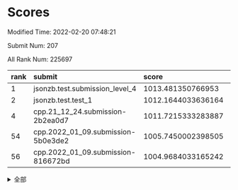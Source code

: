 # Scores

Modified Time: 2022-02-20 07:48:21

Submit Num: 207

All Rank Num: 225697

| rank |               submit               |       score        |       sigma        | pk_num |
| :--- | :--------------------------------- | :----------------- | :----------------- | :----- |
| 1    | jsonzb.test.submission_level_4     | 1013.481350766953  | 0.8049010163822201 | 4355   |
| 2    | jsonzb.test.test_1                 | 1012.1644033636164 | 0.7839956827722072 | 4361   |
| 4    | cpp.21_12_24.submission-2b2ea0d7   | 1011.7215333283887 | 0.795305161338322  | 4362   |
| 54   | cpp.2022_01_09.submission-5b0e3de2 | 1005.7450002398505 | 0.7203577937654652 | 4365   |
| 56   | cpp.2022_01_09.submission-816672bd | 1004.9684033165242 | 0.7120236288239833 | 4358   |


<details>
<summary>全部</summary>

| rank |                 submit                 |       score        |       sigma        | pk_num |
| :--- | :------------------------------------- | :----------------- | :----------------- | :----- |
| 1    | jsonzb.test.submission_level_4         | 1013.481350766953  | 0.8049010163822201 | 4355   |
| 2    | jsonzb.test.test_1                     | 1012.1644033636164 | 0.7839956827722072 | 4361   |
| 3    | gobigger.level_3.submission_level_3_7  | 1011.9500369255798 | 0.7762428304011461 | 4362   |
| 4    | cpp.21_12_24.submission-2b2ea0d7       | 1011.7215333283887 | 0.795305161338322  | 4362   |
| 5    | gobigger.level_3.submission_level_3_49 | 1011.7203273924172 | 0.757486252970616  | 4364   |
| 6    | gobigger.level_3.submission_level_3_36 | 1011.4839492349166 | 0.7537098086005312 | 4361   |
| 7    | gobigger.level_3.submission_level_3_33 | 1011.4406426133567 | 0.764725665718071  | 4362   |
| 8    | gobigger.level_3.submission_level_3_22 | 1011.1098806582759 | 0.7449233655154474 | 4369   |
| 9    | gobigger.level_3.submission_level_3_10 | 1010.914359699622  | 0.754053353629521  | 4361   |
| 10   | gobigger.level_3.submission_level_3_1  | 1010.8157866312488 | 0.7613853630517847 | 4357   |
| 11   | gobigger.level_3.submission_level_3_2  | 1010.673610027687  | 0.7740481100461024 | 4362   |
| 12   | gobigger.level_3.submission_level_3_42 | 1010.5988691113886 | 0.7648453246214236 | 4364   |
| 13   | gobigger.level_3.submission_level_3_8  | 1010.5797346032075 | 0.7711228926991498 | 4359   |
| 14   | gobigger.level_3.submission_level_3_47 | 1010.5181732099763 | 0.7804047451927811 | 4360   |
| 15   | gobigger.level_3.submission_level_3_3  | 1010.4760796639385 | 0.7632440608715481 | 4365   |
| 16   | gobigger.level_3.submission_level_3_16 | 1010.420944308992  | 0.7611219908528449 | 4363   |
| 17   | gobigger.level_3.submission_level_3_38 | 1010.3954737227965 | 0.7495931270567014 | 4368   |
| 18   | gobigger.level_3.submission_level_3_41 | 1010.3466006021922 | 0.7468152553744264 | 4362   |
| 19   | gobigger.level_3.submission_level_3_48 | 1010.3163360280369 | 0.7525996369068926 | 4360   |
| 20   | gobigger.level_3.submission_level_3_39 | 1010.3052747278319 | 0.7824937275633268 | 4362   |
| 21   | gobigger.level_3.submission_level_3_12 | 1010.2063975672772 | 0.772088950609185  | 4357   |
| 22   | gobigger.level_3.submission_level_3_35 | 1010.1238297172126 | 0.7515562645916447 | 4362   |
| 23   | gobigger.level_3.submission_level_3_37 | 1010.0931986379682 | 0.7678155974116586 | 4358   |
| 24   | gobigger.level_3.submission_level_3_44 | 1010.074018430358  | 0.7617428129048338 | 4361   |
| 25   | gobigger.level_3.submission_level_3_0  | 1010.048591997149  | 0.7616156624017693 | 4361   |
| 26   | gobigger.level_3.submission_level_3_31 | 1010.0470484780823 | 0.7555154758245956 | 4368   |
| 27   | gobigger.level_3.submission_level_3_25 | 1010.0301938494638 | 0.7401998726389849 | 4366   |
| 28   | gobigger.level_3.submission_level_3_23 | 1009.9412904910471 | 0.7607434464865517 | 4362   |
| 29   | gobigger.level_3.submission_level_3_27 | 1009.9176800898109 | 0.747955578559757  | 4362   |
| 30   | gobigger.level_3.submission_level_3_6  | 1009.8929104415281 | 0.766145511092878  | 4362   |
| 31   | gobigger.level_3.submission_level_3_4  | 1009.8223988969777 | 0.7617474672537947 | 4358   |
| 32   | gobigger.level_3.submission_level_3_32 | 1009.743497600525  | 0.7497217211421967 | 4365   |
| 33   | gobigger.level_3.submission_level_3_26 | 1009.7202683545578 | 0.7550774363830006 | 4365   |
| 34   | gobigger.level_3.submission_level_3_5  | 1009.6946476405676 | 0.7495790430592737 | 4364   |
| 35   | gobigger.level_3.submission_level_3_14 | 1009.6514299602744 | 0.7649325333491511 | 4364   |
| 36   | gobigger.level_3.submission_level_3_11 | 1009.5620085186858 | 0.7477194578452642 | 4364   |
| 37   | gobigger.level_3.submission_level_3_30 | 1009.5613671822292 | 0.7480779165427781 | 4359   |
| 38   | gobigger.level_3.submission_level_3_24 | 1009.5249118760152 | 0.7817142602988485 | 4356   |
| 39   | gobigger.level_3.submission_level_3_29 | 1009.4450348438544 | 0.7421910387786643 | 4365   |
| 40   | gobigger.level_3.submission_level_3_46 | 1009.4067194224244 | 0.7548714071243071 | 4361   |
| 41   | gobigger.level_3.submission_level_3_17 | 1009.342612016103  | 0.7541575764632    | 4364   |
| 42   | gobigger.level_3.submission_level_3_19 | 1009.2774977002521 | 0.765311829116976  | 4361   |
| 43   | gobigger.level_3.submission_level_3_15 | 1009.2337274583689 | 0.745651842066518  | 4359   |
| 44   | gobigger.level_3.submission_level_3_9  | 1009.1382557171992 | 0.7463032206556034 | 4361   |
| 45   | gobigger.level_3.submission_level_3_28 | 1009.104087296645  | 0.7567119576514343 | 4350   |
| 46   | gobigger.level_3.submission_level_3_18 | 1009.0661384609843 | 0.7612383942410288 | 4362   |
| 47   | gobigger.level_3.submission_level_3_40 | 1009.023015529124  | 0.7533410772208282 | 4363   |
| 48   | gobigger.level_3.submission_level_3_34 | 1009.0184955414661 | 0.7612330177935308 | 4364   |
| 49   | gobigger.level_3.submission_level_3_13 | 1009.0143431579207 | 0.7341203669185423 | 4359   |
| 50   | gobigger.level_3.submission_level_3_21 | 1008.6595871192986 | 0.7516587722226323 | 4363   |
| 51   | gobigger.level_3.submission_level_3_45 | 1008.5803017014146 | 0.7510891562915818 | 4369   |
| 52   | gobigger.level_3.submission_level_3_43 | 1007.8197112223869 | 0.7351796947642536 | 4361   |
| 53   | gobigger.level_3.submission_level_3_20 | 1007.4459810182274 | 0.741898413980456  | 4359   |
| 54   | cpp.2022_01_09.submission-5b0e3de2     | 1005.7450002398505 | 0.7203577937654652 | 4365   |
| 55   | gobigger.level_1.submission_level_1_47 | 1005.2039911699281 | 0.7392009191919106 | 4365   |
| 56   | cpp.2022_01_09.submission-816672bd     | 1004.9684033165242 | 0.7120236288239833 | 4358   |
| 57   | gobigger.level_1.submission_level_1_14 | 1004.6336807564946 | 0.7228564958575213 | 4358   |
| 58   | gobigger.level_1.submission_level_1_43 | 1004.6098153445944 | 0.7122476877255463 | 4366   |
| 59   | gobigger.level_1.submission_level_1_29 | 1004.561649265824  | 0.7194854530264824 | 4358   |
| 60   | gobigger.level_1.submission_level_1_15 | 1004.5315236103373 | 0.7060674545316685 | 4363   |
| 61   | gobigger.level_1.submission_level_1_35 | 1004.2634410316742 | 0.7304093677210796 | 4361   |
| 62   | gobigger.level_1.submission_level_1_4  | 1004.1285803283347 | 0.7258660677951855 | 4358   |
| 63   | gobigger.level_1.submission_level_1_45 | 1004.0220767917878 | 0.7190357245586226 | 4363   |
| 64   | gobigger.level_1.submission_level_1_8  | 1003.8630591831992 | 0.7223879801494654 | 4366   |
| 65   | gobigger.level_1.submission_level_1_5  | 1003.8141665918357 | 0.7036158558484117 | 4367   |
| 66   | gobigger.level_1.submission_level_1_36 | 1003.7918818192725 | 0.7053791087662717 | 4354   |
| 67   | gobigger.level_1.submission_level_1_44 | 1003.7605517794406 | 0.7205659578578132 | 4358   |
| 68   | gobigger.level_1.submission_level_1_1  | 1003.667455751904  | 0.717839777424952  | 4360   |
| 69   | gobigger.level_1.submission_level_1_34 | 1003.6617601671711 | 0.718661089293211  | 4365   |
| 70   | gobigger.level_1.submission_level_1_6  | 1003.6188145117859 | 0.7118754591206745 | 4361   |
| 71   | gobigger.level_1.submission_level_1_2  | 1003.6080514942573 | 0.7150203070167842 | 4363   |
| 72   | gobigger.level_1.submission_level_1_48 | 1003.5868010311997 | 0.7131528043587355 | 4357   |
| 73   | gobigger.level_1.submission_level_1_38 | 1003.5642841803447 | 0.7120337255263259 | 4364   |
| 74   | gobigger.level_1.submission_level_1_17 | 1003.5281068305684 | 0.7153007835870153 | 4355   |
| 75   | gobigger.level_1.submission_level_1_11 | 1003.523330425524  | 0.7157346926978823 | 4365   |
| 76   | gobigger.level_1.submission_level_1_25 | 1003.4882026211519 | 0.7090280864066429 | 4365   |
| 77   | gobigger.level_1.submission_level_1_42 | 1003.4750235067256 | 0.7151211324767444 | 4362   |
| 78   | gobigger.level_1.submission_level_1_21 | 1003.4639631858267 | 0.7163306497462235 | 4365   |
| 79   | gobigger.level_1.submission_level_1_23 | 1003.4594291856197 | 0.7266950734603707 | 4358   |
| 80   | gobigger.level_1.submission_level_1_32 | 1003.4479682251035 | 0.7142152869284816 | 4358   |
| 81   | gobigger.level_1.submission_level_1_9  | 1003.3386154863701 | 0.7284954567194193 | 4361   |
| 82   | gobigger.level_1.submission_level_1_13 | 1003.2718588133263 | 0.7233269533417638 | 4363   |
| 83   | gobigger.level_1.submission_level_1_22 | 1003.1923588268525 | 0.7069015194918697 | 4357   |
| 84   | gobigger.level_1.submission_level_1_33 | 1003.1861791984537 | 0.7255384676795761 | 4361   |
| 85   | gobigger.level_1.submission_level_1_31 | 1003.0084063342457 | 0.721738458664744  | 4360   |
| 86   | gobigger.level_1.submission_level_1_12 | 1002.9894560686588 | 0.7179711943904377 | 4355   |
| 87   | gobigger.level_1.submission_level_1_0  | 1002.9475144245351 | 0.7193044436668582 | 4360   |
| 88   | gobigger.level_1.submission_level_1_41 | 1002.9448751743972 | 0.7199568059917104 | 4357   |
| 89   | gobigger.level_1.submission_level_1_7  | 1002.932367064272  | 0.7136316645180992 | 4362   |
| 90   | gobigger.level_1.submission_level_1_40 | 1002.855215128031  | 0.7093771360586243 | 4362   |
| 91   | gobigger.level_1.submission_level_1_26 | 1002.710703376983  | 0.7204298191214485 | 4360   |
| 92   | gobigger.level_1.submission_level_1_19 | 1002.6399816426031 | 0.7281676474200861 | 4362   |
| 93   | gobigger.level_1.submission_level_1_46 | 1002.5923573193357 | 0.7049992723961239 | 4357   |
| 94   | gobigger.level_1.submission_level_1_27 | 1002.5167656668629 | 0.7157377437438817 | 4356   |
| 95   | gobigger.level_1.submission_level_1_16 | 1002.4708003475114 | 0.7132068282475815 | 4358   |
| 96   | gobigger.level_1.submission_level_1_28 | 1002.4171406363357 | 0.7089761812715153 | 4359   |
| 97   | gobigger.level_1.submission_level_1_30 | 1002.3503961320785 | 0.7120841505275032 | 4359   |
| 98   | gobigger.level_1.submission_level_1_18 | 1002.2493446135024 | 0.7080390825445424 | 4356   |
| 99   | gobigger.level_1.submission_level_1_20 | 1002.0944234357585 | 0.7162049070944392 | 4362   |
| 100  | gobigger.level_1.submission_level_1_39 | 1002.091732134965  | 0.7118895267237648 | 4357   |
| 101  | gobigger.level_1.submission_level_1_3  | 1002.0561280876426 | 0.7168002550317891 | 4364   |
| 102  | gobigger.level_1.submission_level_1_10 | 1002.0461733017612 | 0.7236518254851384 | 4362   |
| 103  | gobigger.level_1.submission_level_1_24 | 1002.0143040686521 | 0.7112810274679331 | 4360   |
| 104  | gobigger.level_1.submission_level_1_49 | 1001.9478155386222 | 0.7189721503563857 | 4365   |
| 105  | gobigger.level_1.submission_level_1_37 | 1001.383024423433  | 0.7000221464738926 | 4362   |
| 106  | gobigger.random.submission_random_24   | 997.7582724361481  | 0.701547569611859  | 4364   |
| 107  | gobigger.random.submission_random_21   | 997.2788796738138  | 0.7017834177306352 | 4360   |
| 108  | gobigger.random.submission_random_29   | 996.9913707956647  | 0.7132316162782513 | 4366   |
| 109  | gobigger.random.submission_random_33   | 996.9466080782447  | 0.7062315526311078 | 4362   |
| 110  | gobigger.random.submission_random_8    | 996.8751606729367  | 0.7096849121928881 | 4364   |
| 111  | gobigger.random.submission_random_42   | 996.7918227697953  | 0.7078198426325345 | 4368   |
| 112  | gobigger.random.submission_random_25   | 996.7593991522066  | 0.7100428494654987 | 4363   |
| 113  | gobigger.random.submission_random_23   | 996.6669962116124  | 0.710460778858294  | 4363   |
| 114  | gobigger.random.submission_random_19   | 996.6519202415157  | 0.7175201477000216 | 4363   |
| 115  | gobigger.random.submission_random_10   | 996.5714529413503  | 0.7227726339212567 | 4364   |
| 116  | gobigger.random.submission_random_32   | 996.5231970446589  | 0.7047502313039329 | 4363   |
| 117  | gobigger.random.submission_random_17   | 996.507057285636   | 0.6975150605006977 | 4364   |
| 118  | gobigger.random.submission_random_35   | 996.487271153145   | 0.7175935765513398 | 4362   |
| 119  | gobigger.random.submission_random_46   | 996.4789308536427  | 0.7096621561066558 | 4362   |
| 120  | gobigger.random.submission_random_13   | 996.4605901335407  | 0.724982776671657  | 4365   |
| 121  | gobigger.random.submission_random_43   | 996.4204135608793  | 0.7131971833149432 | 4360   |
| 122  | gobigger.random.submission_random_9    | 996.3719261523577  | 0.7113358210063325 | 4359   |
| 123  | gobigger.random.submission_random_5    | 996.2990845425362  | 0.7123660593931387 | 4365   |
| 124  | gobigger.random.submission_random_38   | 996.2376965810096  | 0.7163745168035954 | 4355   |
| 125  | gobigger.random.submission_random_26   | 996.2360557179487  | 0.7161997990295556 | 4361   |
| 126  | gobigger.random.submission_random_12   | 996.2279809905775  | 0.7227069868640874 | 4364   |
| 127  | gobigger.random.submission_random_37   | 996.2030643714692  | 0.7152104762950565 | 4365   |
| 128  | gobigger.random.submission_random_4    | 996.1143927283962  | 0.7139936396426046 | 4363   |
| 129  | gobigger.random.submission_random_30   | 996.1025756486797  | 0.7143148853216578 | 4358   |
| 130  | gobigger.random.submission_random_18   | 996.0231121712375  | 0.7124791786099398 | 4362   |
| 131  | gobigger.random.submission_random_20   | 996.0177906912213  | 0.7011180252777135 | 4359   |
| 132  | gobigger.random.submission_random_6    | 995.9975002852849  | 0.7115289915716725 | 4361   |
| 133  | gobigger.random.submission_random_49   | 995.9669268727412  | 0.7146324089577327 | 4363   |
| 134  | gobigger.random.submission_random_0    | 995.9629421914442  | 0.7060742664557823 | 4367   |
| 135  | gobigger.random.submission_random_28   | 995.960687908585   | 0.7172431357609493 | 4361   |
| 136  | gobigger.random.submission_random_7    | 995.94399959109    | 0.7122474027568256 | 4359   |
| 137  | gobigger.random.submission_random_1    | 995.9244841504185  | 0.7108516678786188 | 4359   |
| 138  | gobigger.random.submission_random_14   | 995.8211278861281  | 0.705136953807431  | 4363   |
| 139  | gobigger.random.submission_random_2    | 995.808595069854   | 0.7139149456048831 | 4362   |
| 140  | gobigger.random.submission_random_47   | 995.7904269996108  | 0.7173342153672246 | 4361   |
| 141  | gobigger.random.submission_random_36   | 995.7862060975925  | 0.7051846628057792 | 4360   |
| 142  | gobigger.random.submission_random_44   | 995.7436154150555  | 0.6993346733577552 | 4362   |
| 143  | gobigger.random.submission_random_41   | 995.6963499655641  | 0.7107907844800989 | 4356   |
| 144  | gobigger.random.submission_random_39   | 995.689724609821   | 0.7106967945646328 | 4353   |
| 145  | gobigger.random.submission_random_15   | 995.6286019936283  | 0.7024900827031727 | 4361   |
| 146  | gobigger.random.submission_random_40   | 995.6224595120744  | 0.7145747604169281 | 4360   |
| 147  | gobigger.random.submission_random_31   | 995.5889838946314  | 0.6977073233092549 | 4360   |
| 148  | gobigger.random.submission_random_48   | 995.5179153804038  | 0.717823140163277  | 4357   |
| 149  | gobigger.random.submission_random_22   | 995.4869537080082  | 0.718901235145598  | 4364   |
| 150  | gobigger.random.submission_random_45   | 995.4588390320826  | 0.7248510498804748 | 4362   |
| 151  | gobigger.random.submission_random_34   | 995.358897718477   | 0.7079992073991974 | 4357   |
| 152  | gobigger.random.submission_random_11   | 995.1627751658776  | 0.7379909230076923 | 4361   |
| 153  | gobigger.random.submission_random_16   | 994.9840296983089  | 0.7234433308756197 | 4366   |
| 154  | gobigger.random.submission_random_27   | 994.9012416721297  | 0.7076334300707924 | 4361   |
| 155  | gobigger.random.submission_random_3    | 994.7729500324002  | 0.7087255982643726 | 4363   |
| 156  | gobigger.level_2.submission_level_2_11 | 993.9176096054945  | 0.7266830221373138 | 4357   |
| 157  | gobigger.level_2.submission_level_2_30 | 993.8136391471895  | 0.7365378330367507 | 4358   |
| 158  | gobigger.level_2.submission_level_2_13 | 993.6564126209281  | 0.7404839560724756 | 4357   |
| 159  | gobigger.level_2.submission_level_2_23 | 993.3993494066192  | 0.7191901207252078 | 4361   |
| 160  | gobigger.level_2.submission_level_2_46 | 993.359837383845   | 0.7506339822496141 | 4366   |
| 161  | gobigger.level_2.submission_level_2_10 | 993.0021149791495  | 0.7411630463240426 | 4364   |
| 162  | gobigger.level_2.submission_level_2_26 | 992.9169828695127  | 0.7493650530434026 | 4359   |
| 163  | gobigger.level_2.submission_level_2_47 | 992.9037712231353  | 0.7294177981661693 | 4360   |
| 164  | gobigger.level_2.submission_level_2_33 | 992.8717189565625  | 0.7285557894105211 | 4367   |
| 165  | gobigger.level_2.submission_level_2_34 | 992.8480778959531  | 0.727697118405061  | 4361   |
| 166  | gobigger.level_2.submission_level_2_38 | 992.8282346388115  | 0.744796933039873  | 4357   |
| 167  | gobigger.level_2.submission_level_2_1  | 992.7252400346601  | 0.7468227489731359 | 4362   |
| 168  | gobigger.level_2.submission_level_2_15 | 992.6966828562926  | 0.7434520264309009 | 4360   |
| 169  | gobigger.level_2.submission_level_2_6  | 992.6417366016572  | 0.7371027686129739 | 4364   |
| 170  | gobigger.level_2.submission_level_2_28 | 992.6201487867879  | 0.7315766981807476 | 4357   |
| 171  | gobigger.level_2.submission_level_2_18 | 992.5642908861109  | 0.7410114595371042 | 4360   |
| 172  | gobigger.level_2.submission_level_2_29 | 992.4433739184258  | 0.7312203984473395 | 4356   |
| 173  | gobigger.level_2.submission_level_2_20 | 992.344970707059   | 0.7530492584956668 | 4362   |
| 174  | gobigger.level_2.submission_level_2_4  | 992.3418708076254  | 0.7389614511080139 | 4360   |
| 175  | gobigger.level_2.submission_level_2_17 | 992.243062522304   | 0.754450406781403  | 4358   |
| 176  | gobigger.level_2.submission_level_2_16 | 992.0964755739984  | 0.7507191820036113 | 4362   |
| 177  | gobigger.level_2.submission_level_2_22 | 992.041406733889   | 0.737542885089627  | 4359   |
| 178  | gobigger.level_2.submission_level_2_9  | 992.0215670909816  | 0.745676721669803  | 4359   |
| 179  | gobigger.level_2.submission_level_2_42 | 992.0135282501074  | 0.7320421349646049 | 4369   |
| 180  | gobigger.level_2.submission_level_2_0  | 991.9346643070802  | 0.743811167181439  | 4363   |
| 181  | gobigger.level_2.submission_level_2_31 | 991.928637873153   | 0.7347675990105456 | 4359   |
| 182  | gobigger.level_2.submission_level_2_2  | 991.9199885654822  | 0.7387389139165171 | 4362   |
| 183  | gobigger.level_2.submission_level_2_48 | 991.8215722802187  | 0.7603091366770858 | 4359   |
| 184  | gobigger.level_2.submission_level_2_19 | 991.7605702338068  | 0.7564220442032135 | 4362   |
| 185  | gobigger.level_2.submission_level_2_27 | 991.7449215470417  | 0.7519192575916639 | 4359   |
| 186  | gobigger.level_2.submission_level_2_14 | 991.7151429555834  | 0.761678597949777  | 4362   |
| 187  | gobigger.level_2.submission_level_2_32 | 991.6980009609877  | 0.7500460687937751 | 4367   |
| 188  | gobigger.level_2.submission_level_2_36 | 991.6509613140705  | 0.7484235728246452 | 4365   |
| 189  | gobigger.level_2.submission_level_2_7  | 991.6084165302242  | 0.761047684632266  | 4363   |
| 190  | gobigger.level_2.submission_level_2_3  | 991.5771686568339  | 0.7506802573073205 | 4359   |
| 191  | gobigger.level_2.submission_level_2_49 | 991.5729337390721  | 0.7655487486266778 | 4361   |
| 192  | gobigger.level_2.submission_level_2_24 | 991.4683311409932  | 0.738515937175412  | 4359   |
| 193  | gobigger.level_2.submission_level_2_35 | 991.4592790039455  | 0.7450492672707326 | 4365   |
| 194  | gobigger.level_2.submission_level_2_37 | 991.4472771498199  | 0.7359212834274862 | 4362   |
| 195  | gobigger.level_2.submission_level_2_5  | 991.3879567475624  | 0.7746413358003623 | 4360   |
| 196  | gobigger.level_2.submission_level_2_40 | 991.2494376432072  | 0.7466270403667106 | 4358   |
| 197  | gobigger.level_2.submission_level_2_25 | 991.2065800855938  | 0.7566974454603649 | 4362   |
| 198  | gobigger.level_2.submission_level_2_43 | 991.1776154536964  | 0.7485386062060893 | 4356   |
| 199  | gobigger.level_2.submission_level_2_44 | 990.9290740387745  | 0.770971165908361  | 4361   |
| 200  | gobigger.level_2.submission_level_2_39 | 990.9240783136345  | 0.7749397162507087 | 4365   |
| 201  | gobigger.level_2.submission_level_2_12 | 990.8481068057415  | 0.7799806536992905 | 4358   |
| 202  | gobigger.level_2.submission_level_2_21 | 990.7718230230527  | 0.762336944193422  | 4364   |
| 203  | gobigger.level_2.submission_level_2_41 | 990.5079874077527  | 0.7745258344888298 | 4361   |
| 204  | gobigger.level_2.submission_level_2_8  | 990.4451205066001  | 0.7582813032548124 | 4362   |
| 205  | gobigger.level_2.submission_level_2_45 | 989.8780710171328  | 0.7830919361720579 | 4361   |
| 206  | gobigger.none.submission_none_1        | 978.7417625624843  | 1.2504802886229354 | 4364   |
| 207  | gobigger.none.submission_none_0        | 977.5898118979362  | 1.3210701037872494 | 4365   |

</details>